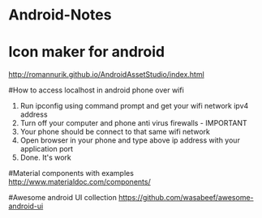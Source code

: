 # Android-Notes

# Icon maker for android
http://romannurik.github.io/AndroidAssetStudio/index.html

#How to access localhost in android phone over wifi

1. Run ipconfig using command prompt and get your wifi network ipv4 address
2. Turn off your computer and phone anti virus firewalls - IMPORTANT
3. Your phone should be connect to that same wifi network
4. Open browser in your phone and type above ip address with your application port
5. Done. It's work

#Material components with examples
http://www.materialdoc.com/components/

#Awesome android UI collection
https://github.com/wasabeef/awesome-android-ui
